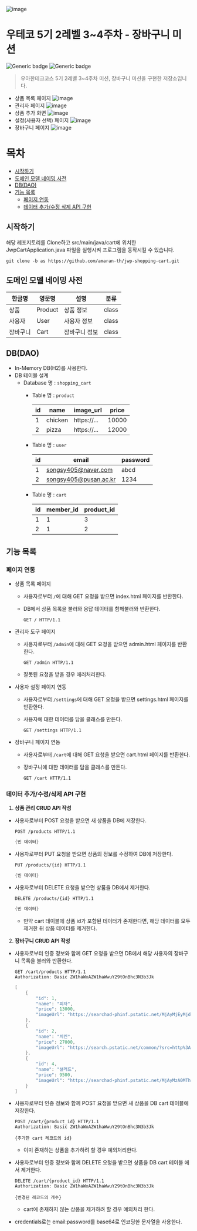 ![image](https://user-images.githubusercontent.com/81465068/219571225-27face3f-67dd-4264-85a6-de09b521e7f5.png)

# 우테코 5기 2레벨 3~4주차 - 장바구니 미션

![Generic badge](https://img.shields.io/badge/level2-week3~4-green.svg)
![Generic badge](https://img.shields.io/badge/version-1.0.1-brightgreen.svg)

> 우아한테크코스 5기 2레벨 3~4주차 미션, 장바구니 미션을 구현한 저장소입니다.

- 상품 목록 페이지
![image](https://github.com/amaran-th/jwp-subway-path/assets/81465068/0666372e-b138-4b29-ad95-9a8132d2312c)
- 관리자 페이지
![image](https://github.com/amaran-th/jwp-subway-path/assets/81465068/20a9e60d-b89c-4f1a-82e0-496bedfffab9)
- 상품 추가 화면
![image](https://github.com/amaran-th/jwp-subway-path/assets/81465068/764899dc-06e1-4b13-b289-f72c4e0dc8d2)
- 설정(사용자 선택) 페이지
![image](https://github.com/amaran-th/jwp-subway-path/assets/81465068/37f0d7cb-b8db-4301-86c9-c638522ce7b2)
- 장바구니 페이지
![image](https://github.com/amaran-th/jwp-subway-path/assets/81465068/953e79c4-9227-4fa6-ab54-6bceca9a2af5)

# 목차
- [시작하기](#시작하기)
- [도메인 모델 네이밍 사전](#도메인-모델-네이밍-사전)
- [DB(DAO)](#dbdao)
- [기능 목록](#기능-목록)
  - [페이지 연동](#페이지-연동)
  - [데이터 추가/수정 삭제 API 구현](데이터-추가-수정-삭제-API-구현)


## 시작하기
해당 레포지토리를 Clone하고 src/main/java/cart에 위치한 JwpCartApplication.java 파일을 실행시켜 프로그램을 동작시킬 수 있습니다.
```
git clone -b as https://github.com/amaran-th/jwp-shopping-cart.git
```

## 도메인 모델 네이밍 사전
| 한글명  | 영문명     | 설명      | 분류    |
|------|---------|---------|-------|
| 상품   | Product | 상품 정보   | class |
| 사용자  | User    | 사용자 정보  | class |
| 장바구니 | Cart    | 장바구니 정보 | class |


## DB(DAO)

- In-Memory DB(H2)를 사용한다.
- DB 테이블 설계
    - Database 명 : `shopping_cart`
        - Table 명 : `product`

          | id | name | image_url | price |
           |----|---------|-------------|-------|
          | 1 | chicken | https://... | 10000 |
          | 2 | pizza | https://... | 12000 |

        - Table 명 : `user`

          | id | email                 | password |
          |----|-----------------------|----------|
          | 1 | songsy405@naver.com   | abcd     | 
          | 2 | songsy405@pusan.ac.kr | 1234     | 

        - Table 명 : `cart`
      
          | id | member_id | product_id |
          |----|-----------------------|----------|
          | 1 | 1 | 3 |
          | 2 | 1 | 2 |


## 기능 목록
### 페이지 연동

- 상품 목록 페이지

  - 사용자로부터 `/`에 대해 GET 요청을 받으면 index.html 페이지를 반환한다.
  - DB에서 상품 목록을 불러와 응답 데이터를 함께불러와 반환한다.

      ```
      GET / HTTP/1.1
      ```


- 관리자 도구 페이지

  - 사용자로부터 `/admin`에 대해 GET 요청을 받으면 admin.html 페이지를 반환한다.

      ```
      GET /admin HTTP/1.1
      ```

  - 잘못된 요청을 받을 경우 에러처리한다.

- 사용자 설정 페이지 연동

  - 사용자로부터 `/settings`에 대해 GET 요청을 받으면 settings.html 페이지를 반환한다.
  - 사용자에 대한 데이터를 담을 클래스를 만든다.

      ```
      GET /settings HTTP/1.1
      ```


- 장바구니 페이지 연동

  - 사용자로부터 `/cart`에 대해 GET 요청을 받으면 cart.html 페이지를 반환한다.
  - 장바구니에 대한 데이터를 담을 클래스를 만든다.

      ```
      GET /cart HTTP/1.1
      ```


### 데이터 추가/수정/삭제 API 구현

1. **상품 관리 CRUD API 작성**

- 사용자로부터 POST 요청을 받으면 새 상품을 DB에 저장한다.
    
    ```
    POST /products HTTP/1.1
    ```
    
    ```java
    {빈 데이터}
    ```
    
- 사용자로부터 PUT 요청을 받으면 상품의 정보를 수정하여 DB에 저장한다.
    
    ```
    PUT /products/{id} HTTP/1.1
    ```
    
    ```java
    {빈 데이터}
    ```
    
- 사용자로부터 DELETE 요청을 받으면 상품을 DB에서 제거한다.
    
    ```
    DELETE /products/{id} HTTP/1.1
    ```
    
    ```java
    {빈 데이터}
    ```
    
    - 만약 cart 테이블에 상품 id가 포함된 데이터가 존재한다면, 해당 데이터를 모두 제거한 뒤 상품 데이터를 제거한다.

2. **장바구니 CRUD API 작성**

- 사용자로부터 인증 정보와 함께 GET 요청을 받으면 DB에서 해당 사용자의 장바구니 목록을 불러와 반환한다.
    
    ```
    GET /cart/products HTTP/1.1
    Authorization: Basic ZW1haWxAZW1haWwuY29tOnBhc3N3b3Jk
    ```
    
    ```java
    [
        {
            "id": 1,
            "name": "피자",
            "price": 13000,
            "imageUrl": "https://searchad-phinf.pstatic.net/MjAyMjEyMjdfMTE1/MDAxNjcyMTAxNTI0Nzg4.WfiSlsy9fTUQJ6q2FTGOaaOVU0QpSB0U1LvplKZQXzIg.H4UgI0VbKUszP7mzC3qhwpSMe15DluJnxjxVGDq_QUgg.PNG/451708-1fa87663-02e3-4303-b8a9-d7eea3676018.png?type=f160_160"
        },
        {
            "id": 2,
            "name": "치킨",
            "price": 27000,
            "imageUrl": "https://search.pstatic.net/common/?src=http%3A%2F%2Fblogfiles.naver.net%2FMjAyMzAzMjdfMTI2%2FMDAxNjc5OTI1ODQ4NTgy.6RT9z-i5prsnwwc-6B9TaK6Q0Zcgsd3TeDGiUdqyDRIg.rW2kMtzBKNFhWWXyr_X2bZfR15AEPUOz-VJnqVaP0jEg.JPEG.koreasinju%2FIMG_3379.jpg&type=ff332_332"
        },
        {
            "id": 4,
            "name": "샐러드",
            "price": 9500,
            "imageUrl": "https://searchad-phinf.pstatic.net/MjAyMzA0MThfMjk0/MDAxNjgxODAwNDY4NjU4.FJcjmoGsxyCq0nZqlcmoAL2mwX8mM9ny9DdliQcqGZ0g.9cGk2IQHfPIm2-ABelEOY1cc-_8NBQgPMgPpjFZkGFEg.JPEG/2814800-bb4236af-96dd-42e7-8256-32ffaa73de52.jpg?type=f160_160"
        }
    ]
    ```
    
- 사용자로부터 인증 정보와 함께 POST 요청을 받으면 새 상품을 DB cart 테이블에 저장한다.
    
    ```
    POST /cart/{product_id} HTTP/1.1
    Authorization: Basic ZW1haWxAZW1haWwuY29tOnBhc3N3b3Jk
    ```
    
    ```
    {추가한 cart 레코드의 id}
    ```
    
    - 이미 존재하는 상품을 추가하려 할 경우 예외처리한다.
- 사용자로부터 인증 정보와 함께 DELETE 요청을 받으면 상품을 DB cart 테이블 에서 제거한다.
    
    ```
    DELETE /cart/{product_id} HTTP/1.1
    Authorization: Basic ZW1haWxAZW1haWwuY29tOnBhc3N3b3Jk
    ```
    
    ```
    {변경된 레코드의 개수}
    ```
    
    - cart에 존재하지 않는 상품을 제거하려 할 경우 예외처리 한다.
- credentials로는 email:password를 base64로 인코딩한 문자열을 사용한다.
